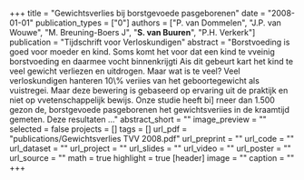 +++
title = "Gewichtsverlies bij borstgevoede pasgeborenen"
date = "2008-01-01"
publication_types = ["0"]
authors = ["P. van Dommelen", "J.P. van Wouwe", "M. Breuning-Boers J", "**S. van Buuren**", "P.H. Verkerk"]
publication = "Tijdschrift voor Verloskundigen"
abstract = "Borstvoeding is goed voor moeder en kind. Soms komt het voor dat een kind te vveinig borstvoeding en daarmee vocht binnenkrijgti Ais dit gebeurt kart het kind te veel gewicht verliezen en uitdrogen. Maar wat is te veel? Veel verloskundigen hanteren 10\\% veriies van het geboortegewicht als vuistregei. Maar deze bewering is gebaseerd op ervaring uit de praktijk en niet op vvetenschappelijk bewijs. Onze studie heeft bi] rneer dan 1.500 gezon de, borstgevoede pasgeborenen het gewichtsveriies in de kraamtijd gemeten. Deze resultaten …"
abstract_short = ""
image_preview = ""
selected = false
projects = []
tags = []
url_pdf = "publications/Gewichtsverlies TVV 2008.pdf"
url_preprint = ""
url_code = ""
url_dataset = ""
url_project = ""
url_slides = ""
url_video = ""
url_poster = ""
url_source = ""
math = true
highlight = true
[header]
image = ""
caption = ""
+++
